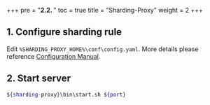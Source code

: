+++
pre = "<b>2.2. </b>"
toc = true
title = "Sharding-Proxy"
weight = 2
+++

## 1. Configure sharding rule

Edit `%SHARDING_PROXY_HOME%\conf\config.yaml`. More details please reference [Configuration Manual](/manual/sharding-proxy/configuration/). 

## 2. Start server

```sh
${sharding-proxy}\bin\start.sh ${port}
```
